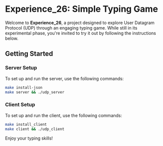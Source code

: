 # Experience_26: Simple Typing Game

Welcome to **Experience_26**, a project designed to explore User Datagram Protocol (UDP) through an engaging typing game. While still in its experimental phase, you're invited to try it out by following the instructions below.

## Getting Started

### Server Setup

To set up and run the server, use the following commands:

```bash
make install-json
make server && ./udp_server
```

### Client Setup

To set up and run the client, use the following commands:

```bash
make install_client
make client && ./udp_client
```

Enjoy your typing skills!